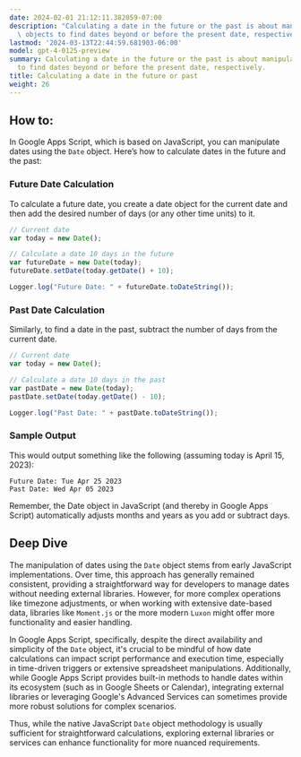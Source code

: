 ```yaml
---
date: 2024-02-01 21:12:11.382059-07:00
description: "Calculating a date in the future or the past is about manipulating date\
  \ objects to find dates beyond or before the present date, respectively. Programmers\u2026"
lastmod: '2024-03-13T22:44:59.681903-06:00'
model: gpt-4-0125-preview
summary: Calculating a date in the future or the past is about manipulating date objects
  to find dates beyond or before the present date, respectively.
title: Calculating a date in the future or past
weight: 26
---
```


## How to:
In Google Apps Script, which is based on JavaScript, you can manipulate dates using the `Date` object. Here’s how to calculate dates in the future and the past:

### Future Date Calculation
To calculate a future date, you create a date object for the current date and then add the desired number of days (or any other time units) to it.

```javascript
// Current date
var today = new Date();

// Calculate a date 10 days in the future
var futureDate = new Date(today);
futureDate.setDate(today.getDate() + 10);

Logger.log("Future Date: " + futureDate.toDateString());
```

### Past Date Calculation
Similarly, to find a date in the past, subtract the number of days from the current date.

```javascript
// Current date
var today = new Date();

// Calculate a date 10 days in the past
var pastDate = new Date(today);
pastDate.setDate(today.getDate() - 10);

Logger.log("Past Date: " + pastDate.toDateString());
```

### Sample Output
This would output something like the following (assuming today is April 15, 2023):

```
Future Date: Tue Apr 25 2023
Past Date: Wed Apr 05 2023
```

Remember, the Date object in JavaScript (and thereby in Google Apps Script) automatically adjusts months and years as you add or subtract days.

## Deep Dive
The manipulation of dates using the `Date` object stems from early JavaScript implementations. Over time, this approach has generally remained consistent, providing a straightforward way for developers to manage dates without needing external libraries. However, for more complex operations like timezone adjustments, or when working with extensive date-based data, libraries like `Moment.js` or the more modern `Luxon` might offer more functionality and easier handling.

In Google Apps Script, specifically, despite the direct availability and simplicity of the `Date` object, it's crucial to be mindful of how date calculations can impact script performance and execution time, especially in time-driven triggers or extensive spreadsheet manipulations. Additionally, while Google Apps Script provides built-in methods to handle dates within its ecosystem (such as in Google Sheets or Calendar), integrating external libraries or leveraging Google's Advanced Services can sometimes provide more robust solutions for complex scenarios. 

Thus, while the native JavaScript `Date` object methodology is usually sufficient for straightforward calculations, exploring external libraries or services can enhance functionality for more nuanced requirements.
